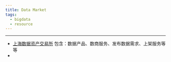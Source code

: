 ```yaml
---
title: Data Market
tags:
  - bigdata
  - resource
---
```

***

- [上海数据资产交易所](https://dtxp.chinadep.com/home/index) 包含：数据产品、数商服务、发布数据需求、上架服务等等
- 